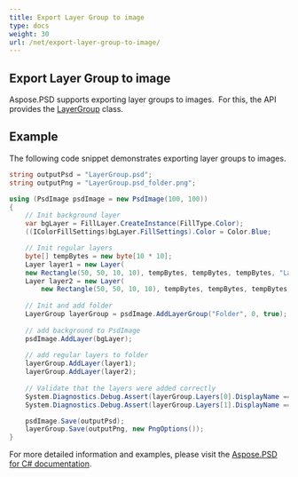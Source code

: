 ```yaml
---
title: Export Layer Group to image
type: docs
weight: 30
url: /net/export-layer-group-to-image/
---
```


## **Export Layer Group to image**
Aspose.PSD supports exporting layer groups to images.  For this, the API provides the [LayerGroup](https://reference.aspose.com/net/psd/aspose.psd.fileformats.psd.layers/layergroup) class.

## Example

The following code snippet demonstrates exporting layer groups to images.

```csharp
string outputPsd = "LayerGroup.psd";
string outputPng = "LayerGroup.psd_folder.png";

using (PsdImage psdImage = new PsdImage(100, 100))
{
    // Init background layer
    var bgLayer = FillLayer.CreateInstance(FillType.Color);
    ((IColorFillSettings)bgLayer.FillSettings).Color = Color.Blue;

    // Init regular layers
    byte[] tempBytes = new byte[10 * 10];
    Layer layer1 = new Layer(
    new Rectangle(50, 50, 10, 10), tempBytes, tempBytes, tempBytes, "Layer 1");
    Layer layer2 = new Layer(
        new Rectangle(50, 50, 10, 10), tempBytes, tempBytes, tempBytes, "Layer 2");
    
    // Init and add folder
    LayerGroup layerGroup = psdImage.AddLayerGroup("Folder", 0, true);
    
    // add background to PsdImage
    psdImage.AddLayer(bgLayer);
    
    // add regular layers to folder
    layerGroup.AddLayer(layer1);
    layerGroup.AddLayer(layer2);
    
    // Validate that the layers were added correctly
    System.Diagnostics.Debug.Assert(layerGroup.Layers[0].DisplayName == "Layer 1");
    System.Diagnostics.Debug.Assert(layerGroup.Layers[1].DisplayName == "Layer 2");

    psdImage.Save(outputPsd);
    layerGroup.Save(outputPng, new PngOptions());
}
```

For more detailed information and examples, please visit the [Aspose.PSD for C# documentation](https://docs.aspose.com/psd/net/).